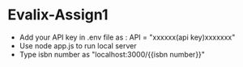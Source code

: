# Evalix-Assign1

 - Add your API key in .env file as :
   API = "xxxxxx(api key)xxxxxxx"
 - Use node app.js to run local server 
 - Type isbn number as "localhost:3000/{{isbn number}}"


